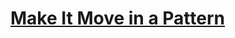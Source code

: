 # [Make It Move in a Pattern](https://education.lego.com/en-us/lessons/ev3-dep/make-it-move-in-a-pattern)
